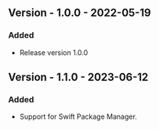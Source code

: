 ## Version - 1.0.0 - 2022-05-19
### Added
- Release version 1.0.0

## Version - 1.1.0 - 2023-06-12
### Added
- Support for Swift Package Manager.

